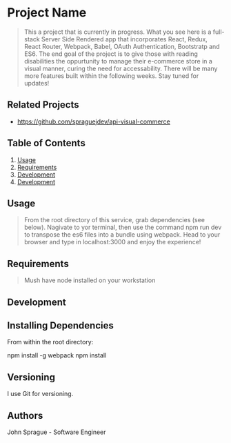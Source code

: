 # Project Name

> This a project that is currently in progress. What you see here is a full-stack Server Side Rendered app that incorporates React, Redux, React Router, Webpack, Babel, OAuth Authentication, Bootstratp and ES6.
> The end goal of the project is to give those with reading disabilities the oppurtunity to manage their e-commerce store in a visual manner, curing the need for accessability.
> There will be many more features built within the following weeks.
> Stay tuned for updates!

## Related Projects

- https://github.com/spraguejdev/api-visual-commerce

## Table of Contents

1. [Usage](#Usage)
2. [Requirements](#requirements)
3. [Development](#development)
4. [Development](#development)

## Usage

> From the root directory of this service, grab dependencies (see below). Nagivate to yor terminal, then use the command npm run dev to transpose the es6 files into a bundle using webpack. Head to your browser and type in localhost:3000 and enjoy the experience!

## Requirements

> Mush have node installed on your workstation

## Development

> 

## Installing Dependencies

From within the root directory:

npm install -g webpack
npm install

## Versioning
I use Git for versioning.

## Authors
John Sprague - Software Engineer


